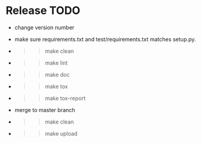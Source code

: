 # Release TODO
- change version number
- make sure requirements.txt and test/requirements.txt matches setup.py.

- >> make clean
- >> make lint
- >> make doc
- >> make tox
- >> make tox-report

- merge to master branch
- >> make clean
- >> make upload
